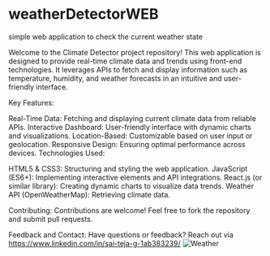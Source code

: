 # weatherDetectorWEB
simple web application to check the current weather state

Welcome to the Climate Detector project repository! This web application is designed to provide real-time climate data and trends using front-end technologies. It leverages APIs to fetch and display information such as temperature, humidity, and weather forecasts in an intuitive and user-friendly interface.

Key Features:

Real-Time Data: Fetching and displaying current climate data from reliable APIs. Interactive Dashboard: User-friendly interface with dynamic charts and visualizations. Location-Based: Customizable based on user input or geolocation. Responsive Design: Ensuring optimal performance across devices. Technologies Used:

HTML5 & CSS3: Structuring and styling the web application. JavaScript (ES6+): Implementing interactive elements and API integrations. React.js (or similar library): Creating dynamic charts to visualize data trends. Weather API (OpenWeatherMap): Retrieving climate data.

Contributing: Contributions are welcome! Feel free to fork the repository and submit pull requests.

Feedback and Contact: Have questions or feedback? Reach out via
https://www.linkedin.com/in/sai-teja-g-1ab383239/
![Weather](https://github.com/user-attachments/assets/d0cae662-d9c8-46f0-9043-ef4c5a276da7)
